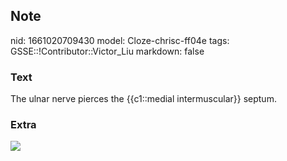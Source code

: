 ## Note
nid: 1661020709430
model: Cloze-chrisc-ff04e
tags: GSSE::!Contributor::Victor_Liu
markdown: false

### Text
The ulnar nerve pierces the {{c1::medial intermuscular}} septum.

### Extra
<img src="paste-51f1de3c1183a328ef9444fe65c231dc3bb0b604.jpg">
